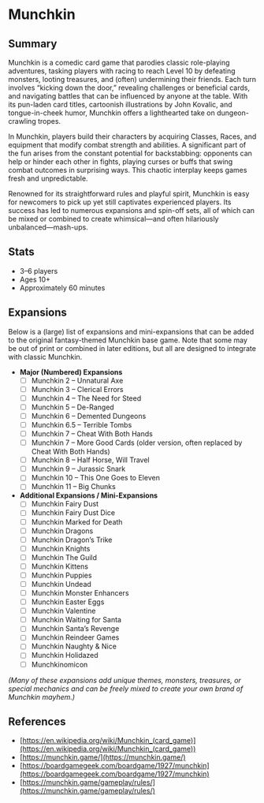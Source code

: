 # Munchkin

## Summary
Munchkin is a comedic card game that parodies classic role-playing adventures, tasking players with racing to reach Level 10 by defeating monsters, looting treasures, and (often) undermining their friends. Each turn involves “kicking down the door,” revealing challenges or beneficial cards, and navigating battles that can be influenced by anyone at the table. With its pun-laden card titles, cartoonish illustrations by John Kovalic, and tongue-in-cheek humor, Munchkin offers a lighthearted take on dungeon-crawling tropes.

In Munchkin, players build their characters by acquiring Classes, Races, and equipment that modify combat strength and abilities. A significant part of the fun arises from the constant potential for backstabbing: opponents can help or hinder each other in fights, playing curses or buffs that swing combat outcomes in surprising ways. This chaotic interplay keeps games fresh and unpredictable.

Renowned for its straightforward rules and playful spirit, Munchkin is easy for newcomers to pick up yet still captivates experienced players. Its success has led to numerous expansions and spin-off sets, all of which can be mixed or combined to create whimsical—and often hilariously unbalanced—mash-ups.

## Stats
- 3–6 players  
- Ages 10+  
- Approximately 60 minutes  

## Expansions

Below is a (large) list of expansions and mini-expansions that can be added to the original fantasy-themed Munchkin base game. Note that some may be out of print or combined in later editions, but all are designed to integrate with classic Munchkin.

- **Major (Numbered) Expansions**  
  - [ ] Munchkin 2 – Unnatural Axe  
  - [ ] Munchkin 3 – Clerical Errors  
  - [ ] Munchkin 4 – The Need for Steed  
  - [ ] Munchkin 5 – De-Ranged  
  - [ ] Munchkin 6 – Demented Dungeons  
  - [ ] Munchkin 6.5 – Terrible Tombs  
  - [ ] Munchkin 7 – Cheat With Both Hands  
  - [ ] Munchkin 7 – More Good Cards (older version, often replaced by Cheat With Both Hands)  
  - [ ] Munchkin 8 – Half Horse, Will Travel  
  - [ ] Munchkin 9 – Jurassic Snark  
  - [ ] Munchkin 10 – This One Goes to Eleven  
  - [ ] Munchkin 11 – Big Chunks  

- **Additional Expansions / Mini-Expansions**  
  - [ ] Munchkin Fairy Dust  
  - [ ] Munchkin Fairy Dust Dice  
  - [ ] Munchkin Marked for Death  
  - [ ] Munchkin Dragons  
  - [ ] Munchkin Dragon’s Trike  
  - [ ] Munchkin Knights  
  - [ ] Munchkin The Guild  
  - [ ] Munchkin Kittens  
  - [ ] Munchkin Puppies  
  - [ ] Munchkin Undead  
  - [ ] Munchkin Monster Enhancers  
  - [ ] Munchkin Easter Eggs  
  - [ ] Munchkin Valentine  
  - [ ] Munchkin Waiting for Santa  
  - [ ] Munchkin Santa’s Revenge  
  - [ ] Munchkin Reindeer Games  
  - [ ] Munchkin Naughty & Nice  
  - [ ] Munchkin Holidazed  
  - [ ] Munchkinomicon  

*(Many of these expansions add unique themes, monsters, treasures, or special mechanics and can be freely mixed to create your own brand of Munchkin mayhem.)*

## References
- [https://en.wikipedia.org/wiki/Munchkin_(card_game)](https://en.wikipedia.org/wiki/Munchkin_(card_game))  
- [https://munchkin.game/](https://munchkin.game/)  
- [https://boardgamegeek.com/boardgame/1927/munchkin](https://boardgamegeek.com/boardgame/1927/munchkin)  
- [https://munchkin.game/gameplay/rules/](https://munchkin.game/gameplay/rules/)  